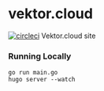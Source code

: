 # vektor.cloud

[![circleci][circleci]](https://circleci.com/gh/vektorcloud/www)
Vektor.cloud site

### Running Locally

    go run main.go
    hugo server --watch

[circleci]: https://img.shields.io/circleci/build/gh/vektorcloud/www?color=1dd6c9&logo=CircleCI&logoColor=1dd6c9&style=for-the-badge "www"
